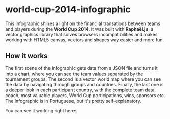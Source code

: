 # world-cup-2014-infographic
This infographic shines a light on the financial transations between teams and players during the **World Cup 2014**. It was built with **Raphaël.js**, a vector graphics library that solves browsers incompatibilities and makes working with HTML5 canvas, vectors and shapes way easier and more fun. 

## How it works ##
The first scene of the infographic gets data from a JSON file and turns it into a chart, where you can see the team values separated by the tournament groups. The second is a vector world map where you can see the data by navigating through groups and countries. Finally, the last one is a deeper look in each participant country, with the complete team data, coach, most valuable players, World Cup participations, wins, sponsors etc. The infographic is in Portuguese, but it's pretty self-explanatory.

You can see it working right here:   
